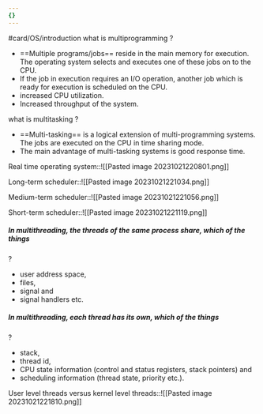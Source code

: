 ```yaml
---
{}
---
```


#card/OS/introduction
what is multiprogramming
?
- ==Multiple programs/jobs== reside in the main memory for execution. The operating system selects and executes one of these jobs on to the CPU.
- If the job in execution requires an I/O operation, another job which is ready for execution is scheduled on the CPU.
- increased CPU utilization.
- Increased throughput of the system. <!--SR:!2023-11-16,17,290-->


what is multitasking
?
- ==Multi-tasking== is a logical extension of multi-programming systems. The jobs are executed on the CPU in time sharing mode.
- The main advantage of multi-tasking systems is good response time. <!--SR:!2023-11-15,4,250-->


Real time operating system::![[Pasted image 20231021220801.png]] <!--SR:!2023-12-12,31,270-->


Long-term scheduler::![[Pasted image 20231021221034.png]] <!--SR:!2023-11-15,16,290-->


Medium-term scheduler::![[Pasted image 20231021221056.png]] <!--SR:!2023-12-06,25,270-->


Short-term scheduler::![[Pasted image 20231021221119.png]] <!--SR:!2023-11-14,15,290-->


##### In multithreading, the threads of the same process share, which of the things
?
- user address space,
- files,
- signal and
- signal handlers etc. <!--SR:!2023-11-16,5,250-->


##### In multithreading, each thread has its own, which of the things
?
- stack,
- thread id,
- CPU state information (control and status registers, stack pointers) and
- scheduling information (thread state, priority etc.). <!--SR:!2023-11-12,13,270-->


User level threads versus kernel level threads::![[Pasted image 20231021221810.png]] <!--SR:!2023-11-13,14,290-->